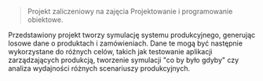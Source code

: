 > Projekt zaliczeniowy na zajęcia Projektowanie i programowanie obiektowe.

Przedstawiony projekt tworzy symulację systemu produkcyjnego, generując losowe dane o produktach i zamówieniach. 
Dane te mogą być następnie wykorzystane do różnych celów, takich jak testowanie aplikacji zarządzających produkcją, 
tworzenie symulacji "co by było gdyby" czy analiza wydajności różnych scenariuszy produkcyjnych.
